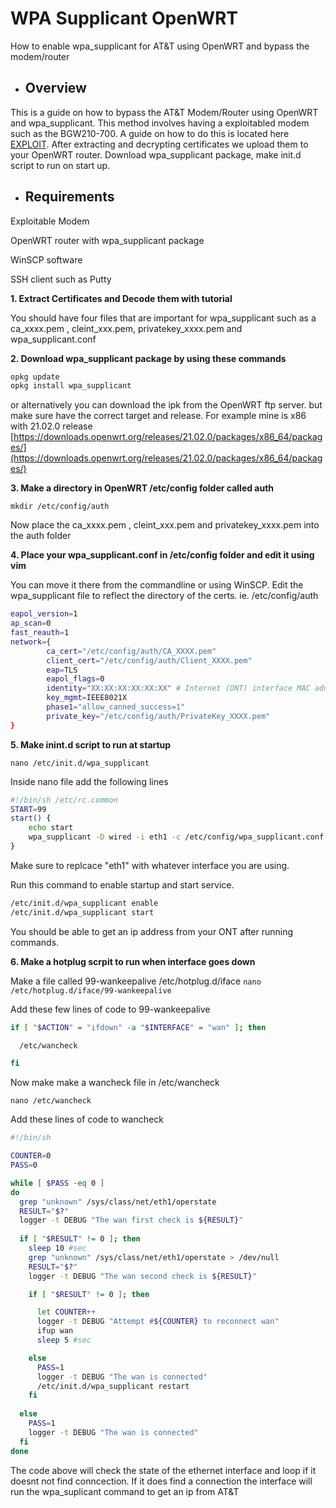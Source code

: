 # WPA Supplicant OpenWRT
How to enable wpa_supplicant for AT&amp;T using OpenWRT and bypass the modem/router

- ##  Overview
This is a guide on how to bypass the AT&T Modem/Router using OpenWRT and wpa_supplicant. This method involves having a exploitabled modem such as the BGW210-700. A guide on how to do this is located here [EXPLOIT](https://github.com/bypassrg/att "EXPLOIT"). After extracting and decrypting certificates we upload them to your OpenWRT router.  Download wpa_supplicant package, make init.d script to run on start up.

- ## Requirements

Exploitable Modem

OpenWRT router with wpa_supplicant package

WinSCP software

SSH client such as Putty


**1. Extract Certificates and Decode them with tutorial**

You should have four files that are important for wpa_supplicant such as a ca_xxxx.pem , cleint_xxx.pem, privatekey_xxxx.pem and wpa_supplicant.conf

**2. Download wpa_supplicant package by using these commands**

```bash
opkg update
opkg install wpa_supplicant
```

or alternatively you can download the ipk from the OpenWRT ftp server. but make sure have the correct target and release. For example mine is x86 with 21.02.0 release
[https://downloads.openwrt.org/releases/21.02.0/packages/x86_64/packages/](https://downloads.openwrt.org/releases/21.02.0/packages/x86_64/packages/)

**3. Make a directory in OpenWRT /etc/config folder called auth**

`mkdir /etc/config/auth`

Now place the ca_xxxx.pem , cleint_xxx.pem and privatekey_xxxx.pem into the auth folder

**4. Place your wpa_supplicant.conf in /etc/config folder and edit it using vim**

You can move it there from the commandline or using WinSCP.
Edit the wpa_supplicant file to reflect the directory of the certs. ie. /etc/config/auth

```bash
eapol_version=1
ap_scan=0
fast_reauth=1
network={
        ca_cert="/etc/config/auth/CA_XXXX.pem"
        client_cert="/etc/config/auth/Client_XXXX.pem"
        eap=TLS
        eapol_flags=0
        identity="XX:XX:XX:XX:XX:XX" # Internet (ONT) interface MAC address must match this value
        key_mgmt=IEEE8021X
        phase1="allow_canned_success=1"
        private_key="/etc/config/auth/PrivateKey_XXXX.pem"
}

```
**5. Make inint.d script to run at startup**

`nano /etc/init.d/wpa_supplicant`

Inside nano file add the following lines

```bash
#!/bin/sh /etc/rc.common
START=99
start() {
	echo start
	wpa_supplicant -D wired -i eth1 -c /etc/config/wpa_supplicant.conf
}

```

Make sure to replcace "eth1" with whatever interface you are using.

Run this command to enable startup and start service.

```bash
/etc/init.d/wpa_supplicant enable
/etc/init.d/wpa_supplicant start
```

You should be able to get an ip address from your ONT after running commands.

**6. Make a hotplug scrpit to run when interface goes down**

Make a file called 99-wankeepalive /etc/hotplug.d/iface
`nano /etc/hotplug.d/iface/99-wankeepalive`

Add these few lines of code to 99-wankeepalive

```bash
if [ "$ACTION" = "ifdown" -a "$INTERFACE" = "wan" ]; then

  /etc/wancheck

fi
```

Now make make a wancheck file in /etc/wancheck

`nano /etc/wancheck`

Add these lines of code to wancheck

```bash
#!/bin/sh

COUNTER=0
PASS=0

while [ $PASS -eq 0 ]
do
  grep "unknown" /sys/class/net/eth1/operstate
  RESULT="$?"
  logger -t DEBUG "The wan first check is ${RESULT}"
  
  if [ "$RESULT" != 0 ]; then
    sleep 10 #sec
    grep "unknown" /sys/class/net/eth1/operstate > /dev/null
    RESULT="$?"
    logger -t DEBUG "The wan second check is ${RESULT}"

    if [ "$RESULT" != 0 ]; then

      let COUNTER++
      logger -t DEBUG "Attempt #${COUNTER} to reconnect wan"
      ifup wan
      sleep 5 #sec

    else
      PASS=1
      logger -t DEBUG "The wan is connected"
      /etc/init.d/wpa_supplicant restart
    fi
      
  else
    PASS=1
    logger -t DEBUG "The wan is connected"
  fi
done
```

The code above will check the state of the ethernet interface and loop if it doesnt not find conncection. If it does find a connection the interface will run the wpa_suplicant command to get an ip from AT&T
